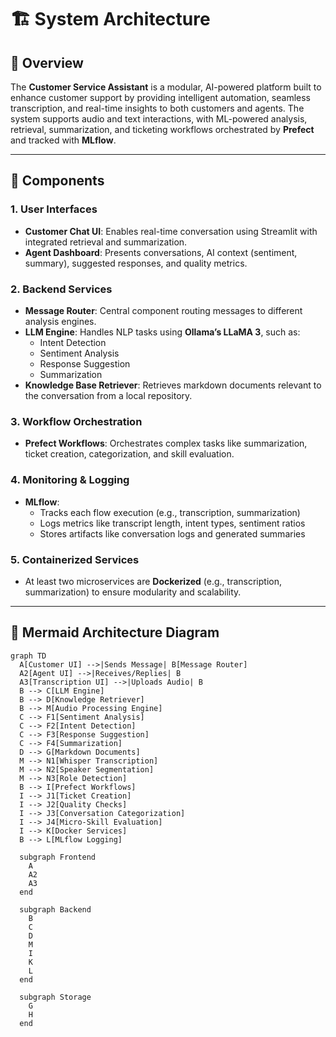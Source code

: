 # 🏗️ System Architecture

## 🧠 Overview

The **Customer Service Assistant** is a modular, AI-powered platform built to enhance customer support by providing intelligent automation, seamless transcription, and real-time insights to both customers and agents. The system supports audio and text interactions, with ML-powered analysis, retrieval, summarization, and ticketing workflows orchestrated by **Prefect** and tracked with **MLflow**.

---

## 🧩 Components

### 1. User Interfaces
- **Customer Chat UI**: Enables real-time conversation using Streamlit with integrated retrieval and summarization.
- **Agent Dashboard**: Presents conversations, AI context (sentiment, summary), suggested responses, and quality metrics.

### 2. Backend Services
- **Message Router**: Central component routing messages to different analysis engines.
- **LLM Engine**: Handles NLP tasks using **Ollama’s LLaMA 3**, such as:
  - Intent Detection
  - Sentiment Analysis
  - Response Suggestion
  - Summarization
- **Knowledge Base Retriever**: Retrieves markdown documents relevant to the conversation from a local repository.

### 3. Workflow Orchestration
- **Prefect Workflows**: Orchestrates complex tasks like summarization, ticket creation, categorization, and skill evaluation.

### 4. Monitoring & Logging
- **MLflow**:
  - Tracks each flow execution (e.g., transcription, summarization)
  - Logs metrics like transcript length, intent types, sentiment ratios
  - Stores artifacts like conversation logs and generated summaries

### 5. Containerized Services
- At least two microservices are **Dockerized** (e.g., transcription, summarization) to ensure modularity and scalability.

---

## 🧬 Mermaid Architecture Diagram

```mermaid
graph TD
  A[Customer UI] -->|Sends Message| B[Message Router]
  A2[Agent UI] -->|Receives/Replies| B
  A3[Transcription UI] -->|Uploads Audio| B
  B --> C[LLM Engine]
  B --> D[Knowledge Retriever]
  B --> M[Audio Processing Engine]
  C --> F1[Sentiment Analysis]
  C --> F2[Intent Detection]
  C --> F3[Response Suggestion]
  C --> F4[Summarization]
  D --> G[Markdown Documents]
  M --> N1[Whisper Transcription]
  M --> N2[Speaker Segmentation]
  M --> N3[Role Detection]
  B --> I[Prefect Workflows]
  I --> J1[Ticket Creation]
  I --> J2[Quality Checks]
  I --> J3[Conversation Categorization]
  I --> J4[Micro-Skill Evaluation]
  I --> K[Docker Services]
  B --> L[MLflow Logging]

  subgraph Frontend
    A
    A2
    A3
  end

  subgraph Backend
    B
    C
    D
    M
    I
    K
    L
  end

  subgraph Storage
    G
    H
  end
